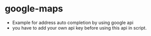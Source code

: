 # google-maps
- Example for address auto completion by using google api<br>
- you have to add your own api key before using this api in script.
